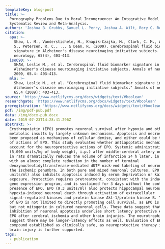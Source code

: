 ```yaml
---
templateKey: blog-post
title: >-
  Pornography Problems Due to Moral Incongruence: An Integrative Model with a
  Systematic Review and Meta-Analysis.
authors: 'Joshua B. Grubbs, Samuel L. Perry, Joshua A. Wilt, Rory C. Reid'
citation:
  apa: >-
    Shaw, L. M., Vanderstichele, H., Knapik‐Czajka, M., Clark, C. M., Aisen, P.
    S., Petersen, R. C., ... & Dean, R. (2009). Cerebrospinal fluid biomarker
    signature in Alzheimer's disease neuroimaging initiative subjects. Annals of
    neurology, 65(4), 403-413.
  iso690: >-
    SHAW, Leslie M., et al. Cerebrospinal fluid biomarker signature in
    Alzheimer's disease neuroimaging initiative subjects. Annals of neurology,
    2009, 65.4: 403-413.
  mla: >-
    Shaw, Leslie M., et al. "Cerebrospinal fluid biomarker signature in
    Alzheimer's disease neuroimaging initiative subjects." Annals of neurology
    65.4 (2009): 403-413.
source: 'https://www.netlifycms.org/docs/widgets/text/#boolean'
researchgate: 'https://www.netlifycms.org/docs/widgets/text/#boolean'
preregistration: 'https://www.netlifycms.org/docs/widgets/text/#boolean'
pdf: /img/pdf-pub.pdf
data: /img/docx-pub.docx
date: 2019-07-23T14:28:41.296Z
abstrakt: >-
  Erythropoietin (EPO) promotes neuronal survival after hypoxia and other
  metabolic insults by largely unknown mechanisms. Apoptosis and necrosis have
  been proposed as mechanisms of cellular demise, and either could be the target
  of actions of EPO. This study evaluates whether antiapoptotic mechanisms can
  account for the neuroprotective actions of EPO. Systemic administration of EPO
  (5,000 units/kg of body weight, i.p.) after middle-cerebral artery occlusion
  in rats dramatically reduces the volume of infarction 24 h later, in concert
  with an almost complete reduction in the number of terminal
  deoxynucleotidyltransferase-mediated dUTP nick-end labeling of neurons within
  the ischemic penumbra. In both pure and mixed neuronal cultures, EPO (0.1–10
  units/ml) also inhibits apoptosis induced by serum deprivation or kainic acid
  exposure. Protection requires pretreatment, consistent with the induction of a
  gene expression program, and is sustained for 3 days without the continued
  presence of EPO. EPO (0.3 units/ml) also protects hippocampal neurons against
  hypoxia-induced neuronal death through activation of extracellular
  signal-regulated kinases and protein kinase Akt-1/protein kinase B. The action
  of EPO is not limited to directly promoting cell survival, as EPO is trophic
  but not mitogenic in cultured neuronal cells. These data suggest that
  inhibition of neuronal apoptosis underlies short latency protective effects of
  EPO after cerebral ischemia and other brain injuries. The neurotrophic actions
  suggest there may be longer-latency effects as well. Evaluation of EPO, a
  compound established as clinically safe, as neuroprotective therapy in acute
  brain injury is further supported.
tags:
  - publication
---
```


